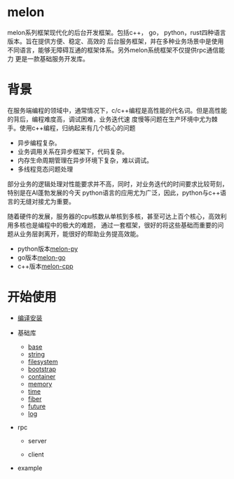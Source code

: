 melon
===

melon系列框架现代化的后台开发框架。包括c++， go， python，rust四种语言版本。旨在提供方便、稳定、高效的
后台服务框架，并在多种业务场景中是使用不同语言，能够无障碍互通的框架体系。另外melon系统框架不仅提供rpc通信能力
更是一款基础服务开发库。

# 背景

在服务端编程的领域中，通常情况下，c/c++编程是高性能的代名词。但是高性能的背后，编程难度高，调试困难，业务迭代速
度慢等问题在生产环境中尤为棘手。使用c++编程，归纳起来有几个核心的问题

* 异步编程复杂。
* 业务调用关系在异步框架下，代码复杂。
* 内存生命周期管理在异步环境下复杂，难以调试。
* 多线程竞态问题处理

部分业务的逻辑处理对性能要求并不高，同时，对业务迭代的时间要求比较苛刻，特别是在AI蓬勃发展的今天
python语言的应用尤为广泛，因此，python与c++语言的无缝对接尤为重要。

随着硬件的发展，服务器的cpu核数从单核到多核，甚至可达上百个核心，高效利用多核也是编程中的极大的难题，
通过一套框架，很好的将这些基础而重要的问题从业务层剥离开，能很好的帮助业务提高效能。

* python版本[melon-py](https://github.com/melon-rpc/melon-py)
* go版本[melon-go](https://github.com/melon-rpc/melon-go)
* c++版本[melon-cpp](https://github.com/melon-rpc/melon-cpp)


# 开始使用

* [编译安装](docs/cn/getting_started.md)

* 基础库
    * [base](docs/cn/base.md)
    * [string](docs/cn/string.md)
    * [filesystem](docs/cn/filesystem.md)
    * [bootstrap](docs/cn/bootstrap.md)
    * [container](docs/cn/container.md)
    * [memory](docs/cn/memory.md)
    * [time](docs/cn/time.md)
    * [fiber](docs/cn/fiber.md)
    * [future](docs/cn/future.md)
    * [log](docs/cn/log.md)
* rpc
    * server
    
    * client
    
* example